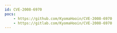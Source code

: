 ```yaml
---
id: CVE-2008-6970
pocs:
    - https://github.com/KyomaHooin/CVE-2008-6970
    - https://gitlab.com/KyomaHooin/CVE-2008-6970
---
```

